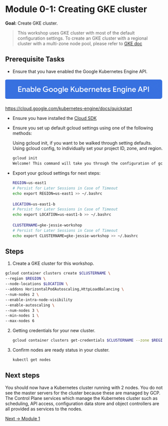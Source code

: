 # Module 0-1: Creating GKE cluster

**Goal:** Create GKE cluster.

> This workshop uses GKE cluster with most of the default configuration settings. To create an GKE cluster with a regional cluster with a multi-zone node pool, please refer to [GKE doc](https://cloud.google.com/kubernetes-engine/docs/how-to/creating-a-regional-cluster#create-regional-multi-zone-nodepool) 


## Prerequisite Tasks

- Ensure that you have enabled the Google Kubernetes Engine API.

 ![api engine](../img/gke_api.png)

https://cloud.google.com/kubernetes-engine/docs/quickstart

- Ensure you have installed the [Cloud SDK](https://cloud.google.com/sdk/docs/install)

- Ensure you set up default gcloud settings using one of the following methods:

   Using gcloud init, if you want to be walked through setting defaults.
   Using gcloud config, to individually set your project ID, zone, and region.

   ```bash
   gcloud init                                                                    
   Welcome! This command will take you through the configuration of gcloud.
   ```

- Export your gcloud settings for next steps: 
   ```bash
   REGION=us-east1
   # Persist for Later Sessions in Case of Timeout
   echo export REGION=us-east1 >> ~/.bashrc

   LOCATION=us-east1-b
   # Persist for Later Sessions in Case of Timeout
   echo export LOCATION=us-east1-b >> ~/.bashrc

   CLUSTERNAME=gke-jessie-workshop
   # Persist for Later Sessions in Case of Timeout
   echo export CLUSTERNAME=gke-jessie-workshop >> ~/.bashrc
   ```

## Steps 
    
1.  Create a GKE cluster for this workshop.
   ```bash
   gcloud container clusters create $CLUSTERNAME \
   --region $REGION \
   --node-locations $LOCATION \
   --addons HorizontalPodAutoscaling,HttpLoadBalancing \
   --num-nodes 2 \
   --enable-intra-node-visibility 
   --enable-autoscaling \
   --num-nodes 3 \
   --min-nodes 1 \
   --max-nodes 6 
   ``` 

2. Getting credentials for your new cluster.
   ```bash
   gcloud container clusters get-credentials $CLUSTERNAME --zone $REGION 


3. Confirm nodes are ready status in your cluster.
   ```bash
   kubectl get nodes
   ``` 

## Next steps

You should now have a Kubernetes cluster running with 2 nodes. You do not see the master servers for the cluster because these are managed by GCP. The Control Plane services which manage the Kubernetes cluster such as scheduling, API access, configuration data store and object controllers are all provided as services to the nodes.
<br>    

    
[Next -> Module 1](../modules/joining-gke-to-calico-cloud.md)



